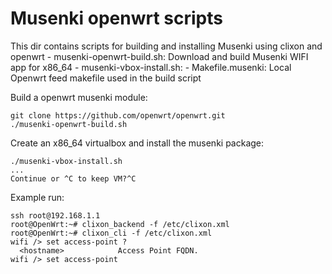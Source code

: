 # Musenki openwrt scripts

This dir contains scripts for building and installing Musenki using clixon and openwrt
     - musenki-openwrt-build.sh: Download and build Musenki WIFI app for x86_64
     - musenki-vbox-install.sh: 
     - Makefile.musenki: Local Openwrt feed makefile used in the build script

Build a openwrt musenki module:
```
git clone https://github.com/openwrt/openwrt.git
./musenki-openwrt-build.sh
```

Create an x86_64 virtualbox and install the musenki package:
```
./musenki-vbox-install.sh
...
Continue or ^C to keep VM?^C
```

Example run:
```
ssh root@192.168.1.1
root@OpenWrt:~# clixon_backend -f /etc/clixon.xml
root@OpenWrt:~# clixon_cli -f /etc/clixon.xml
wifi /> set access-point ?
  <hostname>            Access Point FQDN.                                                         
wifi /> set access-point 
```
